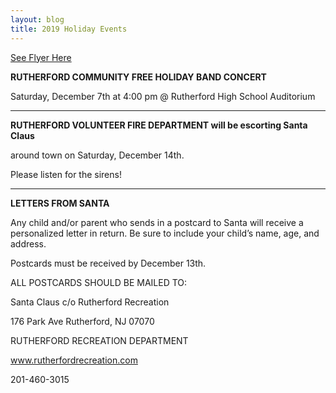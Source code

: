 ```yaml
---
layout: blog
title: 2019 Holiday Events
---
```


[See Flyer Here](https://storage.googleapis.com/static.rutherford-nj.com/recreation/posts/2019%20Holiday%20Flyer.docx.pdf)

**RUTHERFORD COMMUNITY FREE HOLIDAY BAND CONCERT**

Saturday, December 7th at 4:00 pm @ Rutherford High School Auditorium

----

**RUTHERFORD VOLUNTEER FIRE DEPARTMENT will be escorting Santa Claus**

around town on Saturday, December 14th.

Please listen for the sirens!

----

**LETTERS FROM SANTA**

Any child and/or parent who sends in a postcard to Santa will receive a
personalized letter in return. Be sure to include your child’s name, age, and address. 

Postcards must be received by December 13th.

ALL POSTCARDS SHOULD BE MAILED TO:

Santa Claus c/o Rutherford Recreation

176 Park Ave
Rutherford, NJ 07070

RUTHERFORD RECREATION DEPARTMENT

www.rutherfordrecreation.com

201-460-3015
